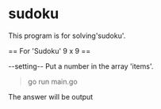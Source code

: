 # sudoku


This program is for solving'sudoku'.

== For 'Sudoku' 9 x 9 ==

--setting--
Put a number in the array 'items'.

> go run main.go

The answer will be output
